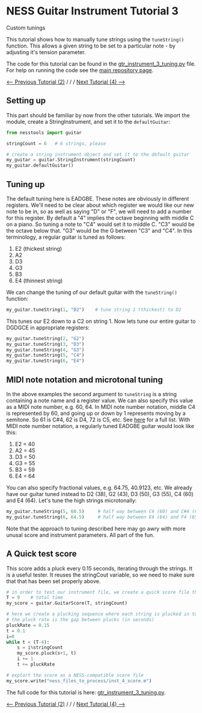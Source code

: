 # NESS Guitar Instrument Tutorial 3
Custom tunings

This tutorial shows how to manually tune strings using the `tuneString()` function. This allows a given string to be set to a particular note - by adjusting it's tension parameter.

The code for this tutorial can be found in the [gtr_instrument_3_tuning.py](https://github.com/tommmmudd/ness-tools/gtr_instrument_3_tuning.py) file. For help on running the code see the [main repository page](https://tommmmudd.github.io/ness-tools/).

[<-- Previous Tutorial (2)](https://tommmmudd.github.io/ness-tools/tutorials/instrument_tutorial2)  / / /  [Next Tutorial (4) -->](https://tommmmudd.github.io/ness-tools/tutorials/instrument_tutorial4)

## Setting up
This part should be familiar by now from the other tutorials. We import the module, create a StringInstrument, and set it to the `defaultGuitar`:
```python
from nesstools import guitar

stringCount = 6   # 6 strings, please

# create a string instrument object and set it to the default guitar
my_guitar = guitar.StringInstrument(stringCount)
my_guitar.defaultGuitar()
```

## Tuning up
The default tuning here is EADGBE. These notes are obviously in different registers. We'll need to be clear about which register we would like our new note to be in, so as well as saying "D" or "F", we will need to add a number for this register. By default a "4" implies the octave beginning with middle C on a piano. So tuning a note to "C4" would set it to middle C. "C3" would be the octave below that. "G3" would be the G between "C3" and "C4". 
In this terminology, a regular guitar is tuned as follows:

1. E2 (thickest string)
2. A2
3. D3
4. G3
5. B3
6. E4 (thinnest string)

We can change the tuning of our default guitar with the `tuneString()` function:
```python
my_guitar.tuneString(1, "D2")    # tune string 1 (thickest) to D2
```
This tunes our E2 down to a C2 on string 1. Now lets tune our entire guitar to DGDGCE in appropriate registers:

```python
my_guitar.tuneString(2, "G2")
my_guitar.tuneString(3, "D3")
my_guitar.tuneString(4, "G3")
my_guitar.tuneString(5, "C4")
my_guitar.tuneString(6, "E4")
```

## MIDI note notation and microtonal tuning
In the above examples the second argument to `tuneString` is a string containing a note name and a register value. We can also specify this value as a MIDI note number, e.g. 60, 64. In MIDI note number notation, middle C4 is represented by 60, and going up or down by 1 represents moving by a semitone. So 61 is C#4, 62 is D4, 72 is C5, etc. See [here](http://www.inspiredacoustics.com/en/MIDI_note_numbers_and_center_frequencies) for a full list. With MIDI note number notation, a regularly tuned EADGBE guitar would look like this:

1. E2 = 40
2. A2 = 45
3. D3 = 50
4. G3 = 55
5. B3 = 59
6. E4 = 64

You can also specify fractional values, e.g. 64.75, 40.9123, etc. We already have our guitar tuned instead to D2 (38), G2 (43), D3 (50), G3 (55), C4 (60) and E4 (64). Let's tune the high strings microtonally:
```python
my_guitar.tuneString(5, 60.5)     # half way between C4 (60) and C#4 (61)
my_guitar.tuneString(6, 64.5)     # half way between E4 (64) and F4 (65)
```

Note that the approach to tuning described here may go awry with more unusal score and instrument parameters. All part of the fun.

## A Quick test score
This score adds a pluck every 0.15 seconds, iterating through the strings. It is a useful tester. It reuses the stringCout variable, so we need to make sure that that has been set properly above.

```python
# in order to test our instrument file, we create a quick score file that will play all the strings from 1 to [stringCount]
T = 9    # total time
my_score = guitar.GuitarScore(T, stringCount)       

# here we create a plucking sequence where each string is plucked in turn, until we are 4 seconds from the end of the score
# the pluck rate is the gap between plucks (in seconds)
pluckRate = 0.15
t = 0.1
i=0
while t < (T-4):
	s = i%stringCount
	my_score.pluck(s+1, t)
	i += 1
	t += pluckRate

# explort the score as a NESS-compatible score file
my_score.write("ness_files_to_process/inst_4_score.m")
```

The full code for this tutorial is here: [gtr_instrument_3_tuning.py](https://github.com/tommmmudd/ness-tools/gtr_instrument_3_tuning.py).

[<-- Previous Tutorial (2)](https://tommmmudd.github.io/ness-tools/tutorials/instrument_tutorial2)  / / /  [Next Tutorial (4) -->](https://tommmmudd.github.io/ness-tools/tutorials/instrument_tutorial4)

